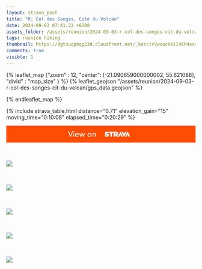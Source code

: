 ```yaml
---
layout: strava_post
title: "R: Col des Songes, Cité du Volcan"
date: 2024-09-03 07:41:22 +0200
assets_folder: /assets/reunion/2024-09-03-r-col-des-songes-cit-du-volcan
tags: reunion hiking
thumbnail: https://dgtzuqphqg23d.cloudfront.net/_koYctrVwxacKXiI46h4xxvr17KFuvNwYfT77DUB8F4-1024x768.jpg
comments: true
visible: 1
---
```



{% leaflet_map {"zoom" : 12,
                  "center": [-21.090659000000002, 55.621088],
                 "divId" : "map_size" } %}
    {% leaflet_geojson "/assets/reunion/2024-09-03-r-col-des-songes-cit-du-volcan/gps_data.geojson" %}

{% endleaflet_map %}





{% include strava_table.html distance="0.71" elevation_gain="15" moving_time="0:10:08" elapsed_time="0:20:29" %}

[![](/assets/strava.jpg)](https://www.strava.com/activities/12313042755)


<br />

![](https://dgtzuqphqg23d.cloudfront.net/_koYctrVwxacKXiI46h4xxvr17KFuvNwYfT77DUB8F4-1024x768.jpg)


<br />

![](https://dgtzuqphqg23d.cloudfront.net/3Jttp5eDrySywYoWzU7ZBNuLehv5BWsVVryZ0VsKwAU-768x1024.jpg)


<br />

![](https://dgtzuqphqg23d.cloudfront.net/FGwjDh89N9pApuWCElTRF5s4dJAgswi7U6PkV868yf0-768x1024.jpg)


<br />

![](https://dgtzuqphqg23d.cloudfront.net/CFFfGNQrA4uTQ3kv3KZVtluE3HzAwAN_Ol2jJ4dXnpU-768x1024.jpg)


<br />

![](https://dgtzuqphqg23d.cloudfront.net/C4_1eGnATf8dfV7vEezmQxjzeL2pXn-uG_vDM2Thkhs-1024x768.jpg)
